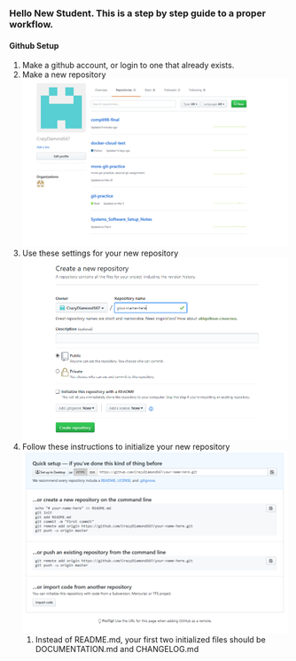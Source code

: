 ### Hello New Student. This is a step by step guide to a proper workflow.

#### Github Setup

1. Make a github account, or login to one that already exists.
1. Make a new repository 
![Make a new Repository](/images/new_repository.PNG)
1. Use these settings for your new repository
![Use these settings for your new repository](/images/new_repository_settings.PNG)
1. Follow these instructions to initialize your new repository
![Follow these instructions to initialize your new repository](/images/new_repository_instructions.PNG)
	1. Instead of README.md, your first two initialized files should be DOCUMENTATION.md and CHANGELOG.md

